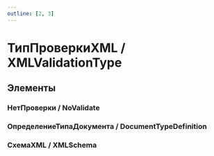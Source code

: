 ```yaml
---
outline: [2, 3]
---
```


# ТипПроверкиXML / XMLValidationType


## Элементы


### НетПроверки / NoValidate


### ОпределениеТипаДокумента / DocumentTypeDefinition


### СхемаXML / XMLSchema

